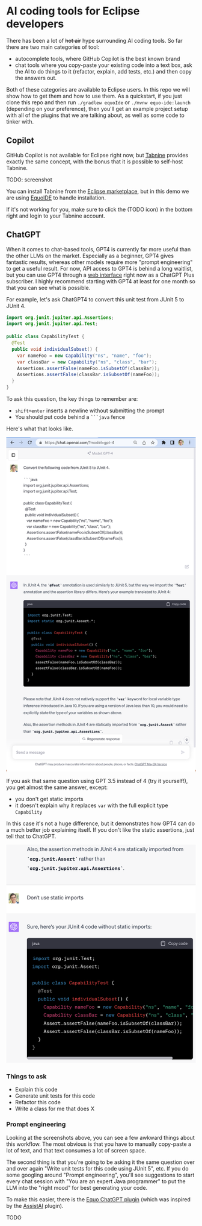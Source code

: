 # AI coding tools for Eclipse developers

There has been a lot of ~~hot air~~ hype surrounding AI coding tools. So far there are two main categories of tool:

- autocomplete tools, where GitHub Copilot is the best known brand
- chat tools where you copy-paste your existing code into a text box, ask the AI to do things to it (refactor, explain, add tests, etc.) and then copy the answers out.

Both of these categories are available to Eclipse users. In this repo we will show how to get them and how to use them. As a quickstart, if you just clone this repo and then run `./gradlew equoIde` or `./mvnw equo-ide:launch` (depending on your preference), then you'll get an example project setup with all of the plugins that we are talking about, as well as some code to tinker with.

## Copilot

GitHub Copilot is not available for Eclipse right now, but [Tabnine](https://www.tabnine.com/) provides exactly the same concept, with the bonus that it is possible to self-host Tabnine.

TODO: screenshot

You can install Tabnine from the [Eclipse marketplace](https://marketplace.eclipse.org/content/tabnine-ai-assistant-software-developers), but in this demo we are using [EquoIDE](https://github.com/equodev/equo-ide#quickstart) to handle installation.

If it's not working for you, make sure to click the (TODO icon) in the bottom right and login to your Tabnine account.

## ChatGPT

When it comes to chat-based tools, GPT4 is currently far more useful than the other LLMs on the market. Especially as a beginner, GPT4 gives fantastic results, whereas other models require more "prompt engineering" to get a useful result. For now, API access to GPT4 is behind a long waitlist, but you can use GPT4 through a [web interface](https://chat.openai.com/) right now as a ChatGPT Plus subscriber. I highly recommend starting with GPT4 at least for one month so that you can see what is possible.

For example, let's ask ChatGPT4 to convert this unit test from JUnit 5 to JUnit 4.

```java
import org.junit.jupiter.api.Assertions;
import org.junit.jupiter.api.Test;

public class CapabilityTest {
  @Test
  public void individualSubset() {
    var nameFoo = new Capability("ns", "name", "foo");
    var classBar = new Capability("ns", "class", "bar");
    Assertions.assertFalse(nameFoo.isSubsetOf(classBar));
    Assertions.assertFalse(classBar.isSubsetOf(nameFoo));
  }
}
```

To ask this question, the key things to remember are:

- `shift+enter` inserts a newline without submitting the prompt
- You should put code behind a ` ```java ` fence

Here's what that looks like.

![GPT4 converting a test from 5 to 4](gpt4-junit5-to-4.png)

If you ask that same question using GPT 3.5 instead of 4 (try it yourself!), you get almost the same answer, except:

- you don't get static imports
- it doesn't explain why it replaces `var` with the full explicit type `Capability`

In this case it's not a huge difference, but it demonstrates how GPT4 can do a much better job explaining itself. If you don't like the static assertions, just tell that to ChatGPT.

![Tell ChatGPT you don't want static imports](gpt4-junit5-to-4-no-static-import.png)

### Things to ask

- Explain this code
- Generate unit tests for this code
- Refactor this code
- Write a class for me that does X

### Prompt engineering

Looking at the screenshots above, you can see a few awkward things about this workflow. The most obvious is that you have to manually copy-paste a lot of text, and that text consumes a lot of screen space.

The second thing is that you're going to be asking it the same question over and over again "Write unit tests for this code using JUnit 5", etc. If you do some googling around "Prompt engineering", you'll see suggestions to start every chat session with "You are an expert Java programmer" to put the LLM into the "right mood" for best generating your code.

To make this easier, there is the [Equo ChatGPT plugin](https://github.com/equodev/equo-ide-chatgpt) (which was inspired by the [AssistAI](https://github.com/gradusnikov/eclipse-chatgpt-plugin) plugin).

TODO
